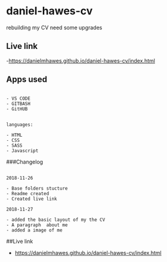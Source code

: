 # daniel-hawes-cv
rebuilding my CV need some upgrades

## Live link

-https://danielmhawes.github.io/daniel-hawes-cv/index.html

## Apps used 
```

- VS CODE
- GITBASH
- GitHUB

```
```

languages:

- HTML
- CSS
- SASS
- Javascript

```

###Changelog

```

2018-11-26

- Base folders stucture 
- Readme created 
- Created live link

```
```
2018-11-27

- added the basic layout of my the CV
- A paragraph  about me 
- added a image of me
```



##Live link
- https://danielmhawes.github.io/daniel-hawes-cv/index.html